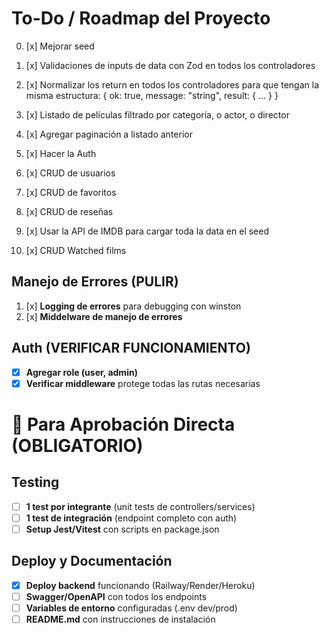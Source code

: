 # To-Do / Roadmap del Proyecto

0. [x] Mejorar seed

1. [x] Validaciones de inputs de data con Zod en todos los controladores

2. [x] Normalizar los return en todos los controladores para que tengan la misma estructura:
       { ok: true, message: "string", result: { ... } }

3. [x] Listado de películas filtrado por categoría, o actor, o director

4. [x] Agregar paginación a listado anterior

5. [x] Hacer la Auth
   
6. [x] CRUD de usuarios

7. [x] CRUD de favoritos

8. [x] CRUD de reseñas

9. [x] Usar la API de IMDB para cargar toda la data en el seed
 
10. [x] CRUD Watched films

## Manejo de Errores (PULIR)

1.  [x] **Logging de errores** para debugging con winston
2.  [x] **Middelware de manejo de errores**

## Auth (VERIFICAR FUNCIONAMIENTO)

- [x] **Agregar role (user, admin)**
- [x] **Verificar middleware** protege todas las rutas necesarias

# 🎯 Para Aprobación Directa (OBLIGATORIO)


## Testing

- [ ] **1 test por integrante** (unit tests de controllers/services)
- [ ] **1 test de integración** (endpoint completo con auth)
- [ ] **Setup Jest/Vitest** con scripts en package.json

## Deploy y Documentación

- [x] **Deploy backend** funcionando (Railway/Render/Heroku)
- [ ] **Swagger/OpenAPI** con todos los endpoints
- [ ] **Variables de entorno** configuradas (.env dev/prod)
- [ ] **README.md** con instrucciones de instalación
